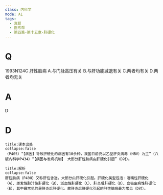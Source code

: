 ```yaml
---
class: 内科学
mode: A1
tags:
  - 真题
  - 医考帮
  - 第四篇-第十五章-肝硬化
---
```


# Q
1993N124C 肝性脑病
A.与门脉高压有关
B.与肝功能减退有关
C.两者均有关
D.两者均无关

# A
D
# D
```ad-note
title:课本出处
collapse:false
（P405）“【病因】导致肝硬化的病因有10余种，我国目前仍以乙型肝炎病毒（HBV）为主”（八版内科学P434）“【病因与发病机制】 大部分肝性脑病由肝硬化引起”（D对）。
```

```ad-summary
title:解析
collapse:false
肝性脑病（P408）又称肝性昏迷，大部分由肝硬化引起。肝硬化类型包括：酒精性肝硬化（A）、原发性胆汁性肝硬化（B）、淤血性肝硬化（C）、肝炎后肝硬化（D）、血吸虫病性肝硬化（E），其中最常见的是肝炎后肝硬化。故肝炎后肝硬化引起的肝性脑病最为常见（D对）。
```

